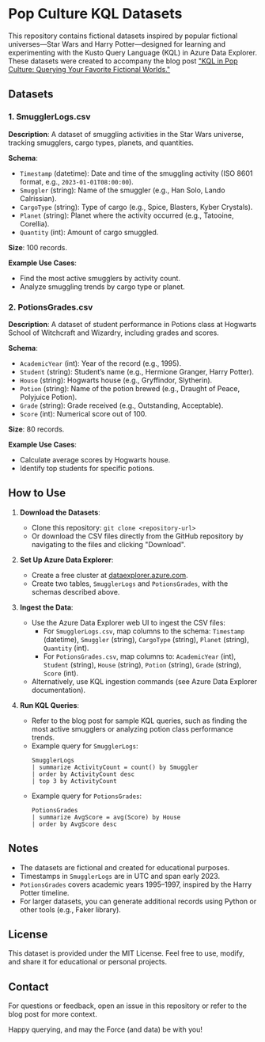 # Pop Culture KQL Datasets

This repository contains fictional datasets inspired by popular fictional universes—Star Wars and Harry Potter—designed for learning and experimenting with the Kusto Query Language (KQL) in Azure Data Explorer. These datasets were created to accompany the blog post ["KQL in Pop Culture: Querying Your Favorite Fictional Worlds."](https://rodtrent.substack.com/p/kql-in-pop-culture-querying-your)

## Datasets

### 1. SmugglerLogs.csv
**Description**: A dataset of smuggling activities in the Star Wars universe, tracking smugglers, cargo types, planets, and quantities.

**Schema**:
- `Timestamp` (datetime): Date and time of the smuggling activity (ISO 8601 format, e.g., `2023-01-01T08:00:00`).
- `Smuggler` (string): Name of the smuggler (e.g., Han Solo, Lando Calrissian).
- `CargoType` (string): Type of cargo (e.g., Spice, Blasters, Kyber Crystals).
- `Planet` (string): Planet where the activity occurred (e.g., Tatooine, Corellia).
- `Quantity` (int): Amount of cargo smuggled.

**Size**: 100 records.

**Example Use Cases**:
- Find the most active smugglers by activity count.
- Analyze smuggling trends by cargo type or planet.

### 2. PotionsGrades.csv
**Description**: A dataset of student performance in Potions class at Hogwarts School of Witchcraft and Wizardry, including grades and scores.

**Schema**:
- `AcademicYear` (int): Year of the record (e.g., 1995).
- `Student` (string): Student’s name (e.g., Hermione Granger, Harry Potter).
- `House` (string): Hogwarts house (e.g., Gryffindor, Slytherin).
- `Potion` (string): Name of the potion brewed (e.g., Draught of Peace, Polyjuice Potion).
- `Grade` (string): Grade received (e.g., Outstanding, Acceptable).
- `Score` (int): Numerical score out of 100.

**Size**: 80 records.

**Example Use Cases**:
- Calculate average scores by Hogwarts house.
- Identify top students for specific potions.

## How to Use

1. **Download the Datasets**:
   - Clone this repository: `git clone <repository-url>`
   - Or download the CSV files directly from the GitHub repository by navigating to the files and clicking "Download".

2. **Set Up Azure Data Explorer**:
   - Create a free cluster at [dataexplorer.azure.com](https://dataexplorer.azure.com).
   - Create two tables, `SmugglerLogs` and `PotionsGrades`, with the schemas described above.

3. **Ingest the Data**:
   - Use the Azure Data Explorer web UI to ingest the CSV files:
     - For `SmugglerLogs.csv`, map columns to the schema: `Timestamp` (datetime), `Smuggler` (string), `CargoType` (string), `Planet` (string), `Quantity` (int).
     - For `PotionsGrades.csv`, map columns to: `AcademicYear` (int), `Student` (string), `House` (string), `Potion` (string), `Grade` (string), `Score` (int).
   - Alternatively, use KQL ingestion commands (see Azure Data Explorer documentation).

4. **Run KQL Queries**:
   - Refer to the blog post for sample KQL queries, such as finding the most active smugglers or analyzing potion class performance trends.
   - Example query for `SmugglerLogs`:
     ```kql
     SmugglerLogs
     | summarize ActivityCount = count() by Smuggler
     | order by ActivityCount desc
     | top 3 by ActivityCount
     ```
   - Example query for `PotionsGrades`:
     ```kql
     PotionsGrades
     | summarize AvgScore = avg(Score) by House
     | order by AvgScore desc
     ```

## Notes
- The datasets are fictional and created for educational purposes.
- Timestamps in `SmugglerLogs` are in UTC and span early 2023.
- `PotionsGrades` covers academic years 1995–1997, inspired by the Harry Potter timeline.
- For larger datasets, you can generate additional records using Python or other tools (e.g., Faker library).

## License
This dataset is provided under the MIT License. Feel free to use, modify, and share it for educational or personal projects.

## Contact
For questions or feedback, open an issue in this repository or refer to the blog post for more context.

Happy querying, and may the Force (and data) be with you!
